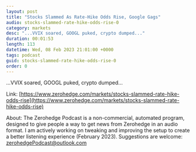 ```yaml
---
layout: post
title: "Stocks Slammed As Rate-Hike Odds Rise, Google Gags"
audio: stocks-slammed-rate-hike-odds-rise-0
category: markets
desc: "...VVIX soared, GOOGL puked, crypto dumped..."
duration: 00:01:53
length: 113
datetime: Wed, 08 Feb 2023 21:01:00 +0000
tags: podcast
guid: stocks-slammed-rate-hike-odds-rise-0
order: 0
---
```

...VVIX soared, GOOGL puked, crypto dumped...

Link: [https://www.zerohedge.com/markets/stocks-slammed-rate-hike-odds-rise](https://www.zerohedge.com/markets/stocks-slammed-rate-hike-odds-rise)

About: The Zerohedge Podcast is a non-commercial, automated program, designed to give people a way to get news from Zerohedge in an audio format.  I am actively working on tweaking and improving the setup to create a better listening experience (February 2023).  Suggestions are welcome: [zerohedgePodcast@outlook.com](mailto:zerohedgePodcast@outlook.com)
